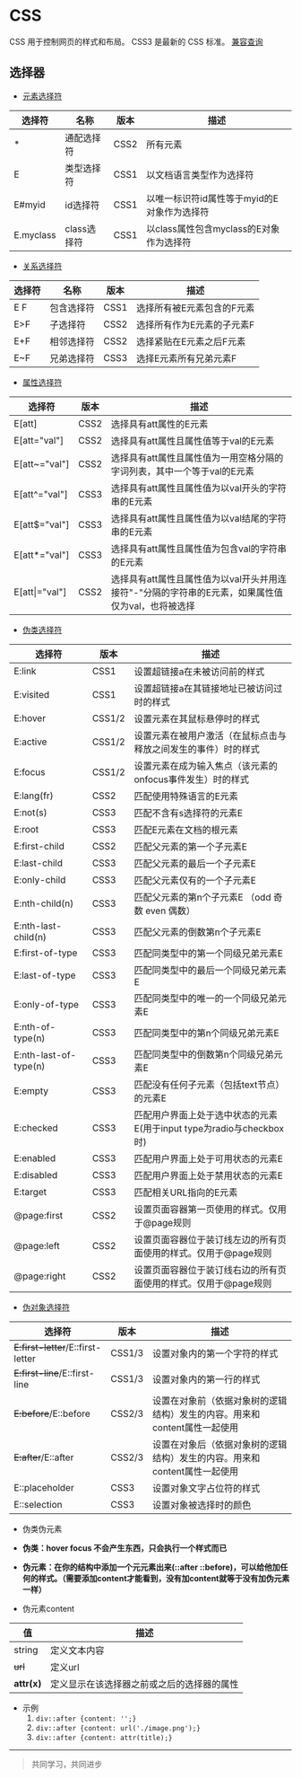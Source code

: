 # CSS

CSS 用于控制网页的样式和布局。
CSS3 是最新的 CSS 标准。
[兼容查询](https://www.caniuse.com "兼容查询")

## 选择器

* [元素选择符](http://css.doyoe.com/)

选择符 | 名称 | 版本 | 描述
---- | ---- | ---- | ----
* | 通配选择符 | CSS2 | 所有元素
E | 类型选择符 | CSS1 | 以文档语言类型作为选择符
E#myid | id选择符 | CSS1 | 以唯一标识符id属性等于myid的E对象作为选择符
E.myclass | class选择符 | CSS1 | 以class属性包含myclass的E对象作为选择符

* [关系选择符](http://css.doyoe.com/)

选择符 | 名称 | 版本 | 描述
---- | ---- | ---- | ----
E F | 包含选择符 | CSS1 | 选择所有被E元素包含的F元素
E>F | 子选择符 | CSS2 | 选择所有作为E元素的子元素F
E+F	| 相邻选择符 | CSS2 |	选择紧贴在E元素之后F元素
E~F	| 兄弟选择符 | CSS3 |	选择E元素所有兄弟元素F

* [属性选择符](http://css.doyoe.com/)

选择符 | 版本 | 描述
---- | ---- | ----
E[att] | CSS2	| 选择具有att属性的E元素
E[att="val"] | CSS2 |	选择具有att属性且属性值等于val的E元素
E[att~="val"]	| CSS2 | 选择具有att属性且属性值为一用空格分隔的字词列表，其中一个等于val的E元素
E[att^="val"]	| CSS3 | 选择具有att属性且属性值为以val开头的字符串的E元素
E[att$="val"]	| CSS3 | 选择具有att属性且属性值为以val结尾的字符串的E元素
E[att*="val"]	| CSS3 | 选择具有att属性且属性值为包含val的字符串的E元素
E[att&#124;="val"]	| CSS2 | 选择具有att属性且属性值为以val开头并用连接符"-"分隔的字符串的E元素，如果属性值仅为val，也将被选择 | (&#124; == |)

* [伪类选择符](http://css.doyoe.com/)

选择符 | 版本 | 描述
---- | ---- | ----
E:link | CSS1 | 设置超链接a在未被访问前的样式
E:visited | CSS1 | 设置超链接a在其链接地址已被访问过时的样式
E:hover	| CSS1/2 | 设置元素在其鼠标悬停时的样式
E:active | CSS1/2 | 设置元素在被用户激活（在鼠标点击与释放之间发生的事件）时的样式
E:focus | CSS1/2 | 设置元素在成为输入焦点（该元素的onfocus事件发生）时的样式
E:lang(fr) | CSS2 | 匹配使用特殊语言的E元素
E:not(s) | CSS3 | 匹配不含有s选择符的元素E
E:root | CSS3 | 匹配E元素在文档的根元素
E:first-child | CSS2 | 匹配父元素的第一个子元素E
E:last-child | CSS3	| 匹配父元素的最后一个子元素E
E:only-child | CSS3	| 匹配父元素仅有的一个子元素E
E:nth-child(n) | CSS3 | 匹配父元素的第n个子元素E （odd 奇数 even 偶数）
E:nth-last-child(n) | CSS3 | 匹配父元素的倒数第n个子元素E
E:first-of-type | CSS3 | 匹配同类型中的第一个同级兄弟元素E
E:last-of-type | CSS3 | 匹配同类型中的最后一个同级兄弟元素E
E:only-of-type | CSS3 | 匹配同类型中的唯一的一个同级兄弟元素E
E:nth-of-type(n) | CSS3 | 匹配同类型中的第n个同级兄弟元素E
E:nth-last-of-type(n) | CSS3 | 匹配同类型中的倒数第n个同级兄弟元素E
E:empty | CSS3 | 匹配没有任何子元素（包括text节点）的元素E
E:checked | CSS3 | 匹配用户界面上处于选中状态的元素E(用于input type为radio与checkbox时)
E:enabled | CSS3 | 匹配用户界面上处于可用状态的元素E
E:disabled | CSS3 | 匹配用户界面上处于禁用状态的元素E
E:target | CSS3 | 匹配相关URL指向的E元素
@page:first | CSS2 | 设置页面容器第一页使用的样式。仅用于@page规则
@page:left | CSS2 | 设置页面容器位于装订线左边的所有页面使用的样式。仅用于@page规则
@page:right	| CSS2 | 设置页面容器位于装订线右边的所有页面使用的样式。仅用于@page规则

* [伪对象选择符](http://css.doyoe.com/)

选择符 | 版本 | 描述
---- | ---- | ----
~~E:first-letter~~/E::first-letter | CSS1/3 | 设置对象内的第一个字符的样式
~~E:first-line~~/E::first-line | CSS1/3 | 设置对象内的第一行的样式
~~E:before~~/E::before | CSS2/3	| 设置在对象前（依据对象树的逻辑结构）发生的内容。用来和content属性一起使用
~~E:after~~/E::after | CSS2/3 | 设置在对象后（依据对象树的逻辑结构）发生的内容。用来和content属性一起使用
E::placeholder | CSS3 | 设置对象文字占位符的样式
E::selection | CSS3 | 设置对象被选择时的颜色

* 伪类伪元素

+ **伪类：hover focus 不会产生东西，只会执行一个样式而已**
+ **伪元素：在你的结构中添加一个元元素出来(::after ::before)，可以给他加任何的样式。（需要添加content才能看到，没有加content就等于没有加伪元素一样）**

+ 伪元素content

值 | 描述
---- | ----
string | 定义文本内容
~~url~~ | 定义url
**attr(x)** | 定义显示在该选择器之前或之后的选择器的属性

+ 示例
	1. `div::after {content: '';}`
	2. `div::after {content: url('./image.png');}`
	3. `div::after {content: attr(title);}`

___
> 共同学习，共同进步